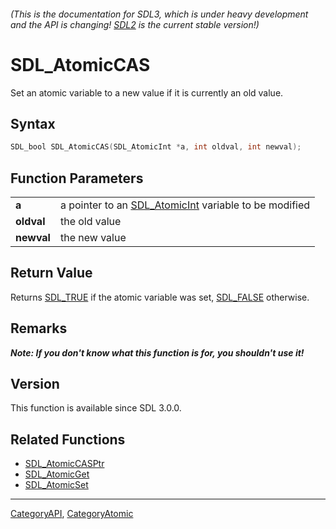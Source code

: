 ###### (This is the documentation for SDL3, which is under heavy development and the API is changing! [SDL2](https://wiki.libsdl.org/SDL2/) is the current stable version!)
# SDL_AtomicCAS

Set an atomic variable to a new value if it is currently an old value.

## Syntax

```c
SDL_bool SDL_AtomicCAS(SDL_AtomicInt *a, int oldval, int newval);

```

## Function Parameters

|                |                                                                        |
| -------------- | ---------------------------------------------------------------------- |
| **a**          | a pointer to an [SDL_AtomicInt](SDL_AtomicInt.md) variable to be modified |
| **oldval**     | the old value                                                          |
| **newval**     | the new value                                                          |

## Return Value

Returns [SDL_TRUE](SDL_TRUE.md) if the atomic variable was set,
[SDL_FALSE](SDL_FALSE.md) otherwise.

## Remarks

***Note: If you don't know what this function is for, you shouldn't use
it!***

## Version

This function is available since SDL 3.0.0.

## Related Functions

* [SDL_AtomicCASPtr](SDL_AtomicCASPtr.md)
* [SDL_AtomicGet](SDL_AtomicGet.md)
* [SDL_AtomicSet](SDL_AtomicSet.md)

----
[CategoryAPI](CategoryAPI.md), [CategoryAtomic](CategoryAtomic.md)
